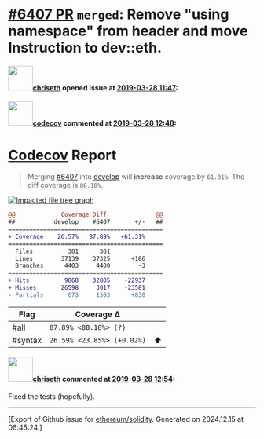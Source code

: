 # [\#6407 PR](https://github.com/ethereum/solidity/pull/6407) `merged`: Remove "using namespace" from header and move Instruction to dev::eth.

#### <img src="https://avatars.githubusercontent.com/u/9073706?v=4" width="50">[chriseth](https://github.com/chriseth) opened issue at [2019-03-28 11:47](https://github.com/ethereum/solidity/pull/6407):



#### <img src="https://avatars.githubusercontent.com/in/254?v=4" width="50">[codecov](https://github.com/apps/codecov) commented at [2019-03-28 12:48](https://github.com/ethereum/solidity/pull/6407#issuecomment-477580676):

# [Codecov](https://codecov.io/gh/ethereum/solidity/pull/6407?src=pr&el=h1) Report
> Merging [#6407](https://codecov.io/gh/ethereum/solidity/pull/6407?src=pr&el=desc) into [develop](https://codecov.io/gh/ethereum/solidity/commit/2bbc41ad64b384a31e0d38944da0b457e4f3f983?src=pr&el=desc) will **increase** coverage by `61.31%`.
> The diff coverage is `88.18%`.

[![Impacted file tree graph](https://codecov.io/gh/ethereum/solidity/pull/6407/graphs/tree.svg?width=650&token=87PGzVEwU0&height=150&src=pr)](https://codecov.io/gh/ethereum/solidity/pull/6407?src=pr&el=tree)

```diff
@@             Coverage Diff              @@
##           develop    #6407       +/-   ##
============================================
+ Coverage    26.57%   87.89%   +61.31%     
============================================
  Files          381      381               
  Lines        37139    37325      +186     
  Branches      4403     4400        -3     
============================================
+ Hits          9868    32805    +22937     
+ Misses       26598     3017    -23581     
- Partials       673     1503      +830
```

| Flag | Coverage Δ | |
|---|---|---|
| #all | `87.89% <88.18%> (?)` | |
| #syntax | `26.59% <23.85%> (+0.02%)` | :arrow_up: |

#### <img src="https://avatars.githubusercontent.com/u/9073706?v=4" width="50">[chriseth](https://github.com/chriseth) commented at [2019-03-28 12:54](https://github.com/ethereum/solidity/pull/6407#issuecomment-477582365):

Fixed the tests (hopefully).


-------------------------------------------------------------------------------



[Export of Github issue for [ethereum/solidity](https://github.com/ethereum/solidity). Generated on 2024.12.15 at 06:45:24.]
